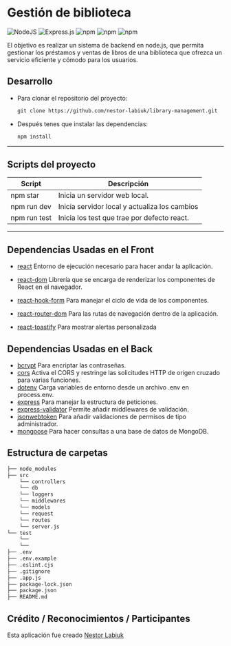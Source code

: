# Gestión de biblioteca

 ![NodeJS](https://img.shields.io/badge/node.js-6DA55F?style=for-the-badge&logo=node.js&logoColor=white) ![Express.js](https://img.shields.io/badge/express.js-%23404d59.svg?style=for-the-badge&logo=express&logoColor=%2361DAFB) ![npm](https://img.shields.io/badge/npm-888888.svg?style=for-the-badge&logo=npm&logoColor=) ![npm](https://img.shields.io/badge/mongo-444.svg?style=for-the-badge&logo=mongodb&logoColor=) ![npm](https://img.shields.io/badge/mongoose-266?style=for-the-badge&logo=mongoose&logoColor=)

El objetivo es realizar un sistema de backend en node.js, que permita gestionar
los préstamos y ventas de libros de una biblioteca que ofrezca un
servicio eficiente y cómodo para los usuarios.

## Desarrollo

- Para clonar el repositorio del proyecto:

  ```html
  git clone https://github.com/nestor-labiuk/library-management.git
  ```

- Después tenes que instalar las dependencias:

  ```html
  npm install 
  ```

---

## Scripts del proyecto

| Script        | Descripción                                         |
| ------------- | --------------------------------------------------- |
| npm star      | Inicia un servidor web local.                       |
| npm run dev   | Inicia servidor local y actualiza los cambios       |
| npm run test  | Inicia los test que trae por defecto react.         |

---

## Dependencias Usadas en el Front

- [react](https://es.react.dev/) Entorno de ejecución necesario para hacer andar la aplicación.

- [react-dom](https://es.legacy.reactjs.org/) Librería que se encarga de renderizar los componentes de React en el
 navegador.

- [react-hook-form](https://react-hook-form.com/) Para manejar el ciclo de vida de los componentes.

- [react-router-dom](https://reactrouter.com/en/main) Para las rutas de navegación dentro de la aplicación.
- [react-toastify](https://www.npmjs.com/package/react-toastify) Para mostrar alertas personalizada

## Dependencias Usadas en el Back

- [bcrypt](https://www.npmjs.com/package/bcrypt) Para encriptar las contraseñas.
- [cors](https://www.npmjs.com/package/cors) Activa el CORS y restringe las solicitudes HTTP de origen cruzado para varias funciones.  
- [dotenv](https://www.npmjs.com/package/dotenv) Carga variables de entorno desde un archivo .env en process.env.
- [express](https://www.npmjs.com/package/express) Para manejar la estructura de peticiones.
- [express-validator](https://www.npmjs.com/package/express-validator) Permite añadir middlewares de validación.
- [jsonwebtoken](https://www.npmjs.com/package/jsonwebtoken) Para añadir validaciones de permisos de tipo administrador.
- [mongoose](https://www.npmjs.com/package/mongoose) Para hacer consultas a una base de datos de MongoDB.

## Estructura de carpetas

``` html
├── node_modules
├── src
    └── controllers
    └── db
    └── loggers
    └── middlewares
    └── models
    └── request
    └── routes
    └── server.js
└── test
    └──
    └──
├── .env     
├── .env.example     
├── .eslint.cjs     
├── .gitignore
├── .app.js
├── package-lock.json
├── package.json
├── README.md
```

## Crédito / Reconocimientos / Participantes

Esta aplicación fue creado [Nestor Labiuk](https://github.com/nestor-labiuk)
